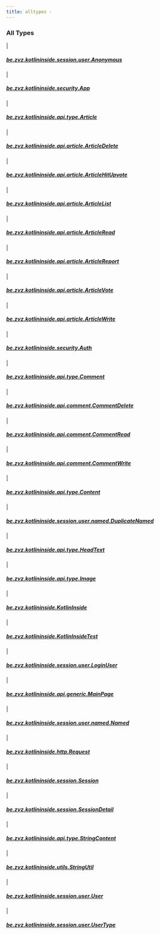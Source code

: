 ```yaml
---
title: alltypes - 
---
```


### All Types

|

##### [be.zvz.kotlininside.session.user.Anonymous](../be.zvz.kotlininside.session.user/-anonymous/index.html)


|

##### [be.zvz.kotlininside.security.App](../be.zvz.kotlininside.security/-app/index.html)


|

##### [be.zvz.kotlininside.api.type.Article](../be.zvz.kotlininside.api.type/-article/index.html)


|

##### [be.zvz.kotlininside.api.article.ArticleDelete](../be.zvz.kotlininside.api.article/-article-delete/index.html)


|

##### [be.zvz.kotlininside.api.article.ArticleHitUpvote](../be.zvz.kotlininside.api.article/-article-hit-upvote/index.html)


|

##### [be.zvz.kotlininside.api.article.ArticleList](../be.zvz.kotlininside.api.article/-article-list/index.html)


|

##### [be.zvz.kotlininside.api.article.ArticleRead](../be.zvz.kotlininside.api.article/-article-read/index.html)


|

##### [be.zvz.kotlininside.api.article.ArticleReport](../be.zvz.kotlininside.api.article/-article-report/index.html)


|

##### [be.zvz.kotlininside.api.article.ArticleVote](../be.zvz.kotlininside.api.article/-article-vote/index.html)


|

##### [be.zvz.kotlininside.api.article.ArticleWrite](../be.zvz.kotlininside.api.article/-article-write/index.html)


|

##### [be.zvz.kotlininside.security.Auth](../be.zvz.kotlininside.security/-auth/index.html)


|

##### [be.zvz.kotlininside.api.type.Comment](../be.zvz.kotlininside.api.type/-comment/index.html)


|

##### [be.zvz.kotlininside.api.comment.CommentDelete](../be.zvz.kotlininside.api.comment/-comment-delete/index.html)


|

##### [be.zvz.kotlininside.api.comment.CommentRead](../be.zvz.kotlininside.api.comment/-comment-read/index.html)


|

##### [be.zvz.kotlininside.api.comment.CommentWrite](../be.zvz.kotlininside.api.comment/-comment-write/index.html)


|

##### [be.zvz.kotlininside.api.type.Content](../be.zvz.kotlininside.api.type/-content.html)


|

##### [be.zvz.kotlininside.session.user.named.DuplicateNamed](../be.zvz.kotlininside.session.user.named/-duplicate-named/index.html)


|

##### [be.zvz.kotlininside.api.type.HeadText](../be.zvz.kotlininside.api.type/-head-text/index.html)


|

##### [be.zvz.kotlininside.api.type.Image](../be.zvz.kotlininside.api.type/-image/index.html)


|

##### [be.zvz.kotlininside.KotlinInside](../be.zvz.kotlininside/-kotlin-inside/index.html)


|

##### [be.zvz.kotlininside.KotlinInsideTest](../be.zvz.kotlininside/-kotlin-inside-test/index.html)


|

##### [be.zvz.kotlininside.session.user.LoginUser](../be.zvz.kotlininside.session.user/-login-user/index.html)


|

##### [be.zvz.kotlininside.api.generic.MainPage](../be.zvz.kotlininside.api.generic/-main-page/index.html)


|

##### [be.zvz.kotlininside.session.user.named.Named](../be.zvz.kotlininside.session.user.named/-named/index.html)


|

##### [be.zvz.kotlininside.http.Request](../be.zvz.kotlininside.http/-request/index.html)


|

##### [be.zvz.kotlininside.session.Session](../be.zvz.kotlininside.session/-session/index.html)


|

##### [be.zvz.kotlininside.session.SessionDetail](../be.zvz.kotlininside.session/-session-detail/index.html)


|

##### [be.zvz.kotlininside.api.type.StringContent](../be.zvz.kotlininside.api.type/-string-content/index.html)


|

##### [be.zvz.kotlininside.utils.StringUtil](../be.zvz.kotlininside.utils/-string-util/index.html)


|

##### [be.zvz.kotlininside.session.user.User](../be.zvz.kotlininside.session.user/-user/index.html)


|

##### [be.zvz.kotlininside.session.user.UserType](../be.zvz.kotlininside.session.user/-user-type/index.html)


